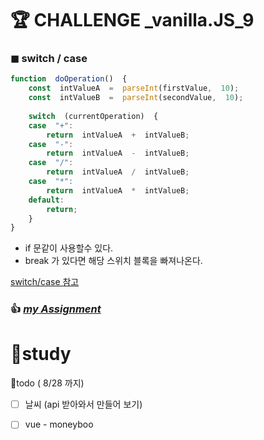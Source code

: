 # 🏆 CHALLENGE _vanilla.JS_9
### ◼ switch / case
```javascript
function  doOperation()  {
	const  intValueA  =  parseInt(firstValue,  10);
	const  intValueB  =  parseInt(secondValue,  10);
	
	switch  (currentOperation)  {
	case  "+":
		return  intValueA  +  intValueB;
	case  "-":
		return  intValueA  -  intValueB;
	case  "/":
		return  intValueA  /  intValueB;
	case  "*":
		return  intValueA  *  intValueB;
	default:
		return;
	}
}
```
- if 문같이 사용할수 있다.
- break 가 있다면 해당 스위치 블록을 빠져나온다.

[switch/case 참고](https://m.blog.naver.com/hadaboni80/221711302790)


### 👍 [*my Assignment*](https://github.com/gay0ung/JavaScript/tree/master/Challenges/assignment%209)

# 👥study
💪todo ( 8/28 까지)
 - [ ] 날씨 (api 받아와서 만들어 보기)
 - [ ]  vue - moneyboo


